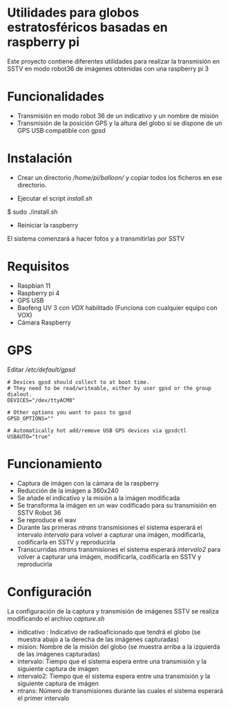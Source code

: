 # Utilidades para globos estratosféricos basadas en raspberry pi

Este proyecto contiene diferentes utilidades para realizar la transmisión en SSTV en modo robot36 de imágenes obtenidas con una raspberry pi 3


# Funcionalidades

* Transmisión en modo robot 36 de un indicativo y un nombre de misión
* Transmisión de la posición GPS y la altura del globo si se dispone de un GPS USB compatible con gpsd

# Instalación

* Crear un directorio */home/pi/balloon/* y copiar todos los ficheros en ese directorio.

* Ejecutar el script *install.sh*

$ sudo ./install.sh

* Reiniciar la raspberry

El sistema comenzará a hacer fotos y a transmitirlas por SSTV

# Requisitos

* Raspbian 11
* Raspberry pi 4 
* GPS USB
* Baofeng UV 3 con *VOX* habilitado (Funciona con cualquier equipo con VOX)
* Cámara Raspberry

# GPS
Editar */etc/default/gpsd* 
```
# Devices gpsd should collect to at boot time.
# They need to be read/writeable, either by user gpsd or the group dialout.
DEVICES="/dev/ttyACM0"

# Other options you want to pass to gpsd
GPSD_OPTIONS=""

# Automatically hot add/remove USB GPS devices via gpsdctl
USBAUTO="true"
```
# Funcionamiento


* Captura de imágen con la cámara de la raspberry
* Reducción de la imágen a 360x240
* Se añade el indicativo y la misión a la imágen modificada
* Se transforma la imágen en un wav codificado para su transmisión en SSTV Robot 36
* Se reproduce el wav
* Durante las primeras *ntrans* transmisiones el sistema esperará el intervalo *intervalo* para volver a capturar una imágen, modificarla, codificarla en SSTV y reproducirla
* Transcurridas *ntrans* transmisiones el sistema esperará *intervalo2* para volver a capturar una imágen, modificarla, codificarla en SSTV y reproducirla

# Configuración

La configuración de la captura y transmisión de imágenes SSTV se realiza modificando el archivo *capture.sh*

* indicativo : Indicativo de radioaficionado que tendrá el globo (se muestra abajo a la derecha de las imágenes capturadas)
* mision: Nombre de la misión del globo (se muestra arriba a la izquierda de las imágenes capturadas)
* intervalo: Tiempo que el sistema espera entre una transmisión y la siguiente captura de imágen
* intervalo2: Tiempo que el sistema espera entre una transmisión y la siguiente captura de imágen
* ntrans: Número de transmisiones durante las cuales el sistema esperará el primer intervalo



